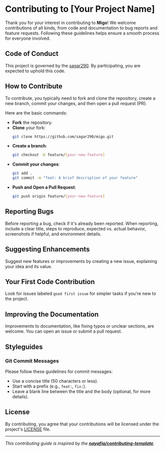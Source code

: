 # Contributing to [Your Project Name]

Thank you for your interest in contributing to **Migo**! We welcome contributions of all kinds, from code and documentation to bug reports and feature requests. Following these guidelines helps ensure a smooth process for everyone involved.

## Code of Conduct
This project is governed by the [sagar290](https://github.com/sagar290). By participating, you are expected to uphold this code.

## How to Contribute
To contribute, you typically need to fork and clone the repository, create a new branch, commit your changes, and then open a pull request (PR).

Here are the basic commands:
- **Fork** the repository.
- **Clone** your fork:
    ```sh
    git clone https://github.com/sagar290/migo.git
    ```
- **Create a branch**:
    ```sh
    git checkout -b feature/[your-new-feature]
    ```
- **Commit your changes**:
    ```sh
    git add .
    git commit -m "feat: A brief description of your feature"
    ```
- **Push and Open a Pull Request**:
    ```sh
    git push origin feature/[your-new-feature]
    ```

## Reporting Bugs
Before reporting a bug, check if it's already been reported. When reporting, include a clear title, steps to reproduce, expected vs. actual behavior, screenshots if helpful, and environment details.

## Suggesting Enhancements
Suggest new features or improvements by creating a new issue, explaining your idea and its value.

## Your First Code Contribution
Look for issues labeled `good first issue` for simpler tasks if you're new to the project.

## Improving the Documentation
Improvements to documentation, like fixing typos or unclear sections, are welcome. You can open an issue or submit a pull request.

## Styleguides
### Git Commit Messages
Please follow these guidelines for commit messages:
- Use a concise title (50 characters or less).
- Start with a prefix (e.g., `feat:`, `fix:`).
- Leave a blank line between the title and the body (optional, for more details).

## License
By contributing, you agree that your contributions will be licensed under the project's [LICENSE](LICENSE) file.

---

*This contributing guide is inspired by the **[nayafia/contributing-template](https://github.com/nayafia/contributing-template)**.*
